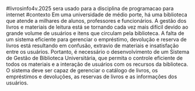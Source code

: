 #livrosinfo4v.2025
sera usado para a disciplina de programacao para internet
#contexto
Em uma universidade de médio porte, há uma biblioteca que atende a milhares de alunos,
professores e funcionários. A gestão dos livros e materiais de leitura está se tornando cada
vez mais difícil devido ao grande volume de usuários e itens que circulam pela biblioteca. A
falta de um sistema eficiente para gerenciar o empréstimo, devolução e reserva de livros
está resultando em confusão, extravio de materiais e insatisfação entre os usuários.
Portanto, é necessário o desenvolvimento de um Sistema de Gestão de Biblioteca
Universitária, que permita o controle eficiente de todos os materiais e a interação de
usuários com os recursos da biblioteca. O sistema deve ser capaz de gerenciar o catálogo
de livros, os empréstimos e devoluções, as reservas de livros e as informações dos
usuários.
